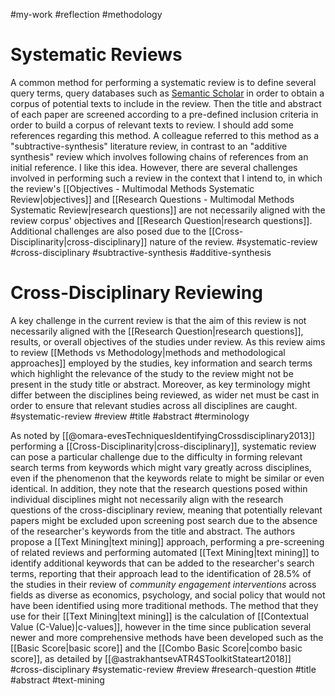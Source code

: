 #my-work #reflection #methodology 

# Systematic Reviews

A common method for performing a systematic review is to define several query terms, query databases such as [Semantic Scholar](https://www.semanticscholar.org/) in order to obtain a corpus of potential texts to include in the review. Then the title and abstract of each paper are screened according to a pre-defined inclusion criteria in order to build a corpus of relevant texts to review. I should add some references regarding this method. A colleague referred to this method as a "subtractive-synthesis" literature review, in contrast to an "additive synthesis" review which involves following chains of references from an initial reference. I like this idea. However, there are several challenges involved in performing such a review in the context that I intend to, in which the review's [[Objectives - Multimodal Methods Systematic Review|objectives]] and [[Research Questions - Multimodal Methods Systematic Review|research questions]] are not necessarily aligned with the review corpus' objectives and [[Research Question|research questions]]. Additional challenges are also posed due to the [[Cross-Disciplinarity|cross-disciplinary]] nature of the review. #systematic-review #cross-disciplinary #subtractive-synthesis #additive-synthesis 

# Cross-Disciplinary Reviewing

A key challenge in the current review is that the aim of this review is not necessarily aligned with the [[Research Question|research questions]], results, or overall objectives of the studies under review. As this review aims to review  [[Methods vs Methodology|methods and methodological approaches]] employed by the studies, key information and search terms which highlight the relevance of the study to the review might not be present in the study title or abstract. Moreover, as key terminology might differ between the disciplines being reviewed, as wider net must be cast in order to ensure that relevant studies across all disciplines are caught. #systematic-review #review #title #abstract #terminology

As noted by [[@omara-evesTechniquesIdentifyingCrossdisciplinary2013]] performing a [[Cross-Disciplinarity|cross-disciplinary]], systematic review can pose a particular challenge due to the difficulty in forming relevant search terms from keywords which might vary greatly across disciplines, even if the phenomenon that the keywords relate to might be similar or even identical. In addition, they note that the research questions posed within individual disciplines might not necessarily align with the research questions of the cross-disciplinary review, meaning that potentially relevant papers might be excluded upon screening post search due to the absence of the researcher's keywords from the title and abstract. The authors propose a [[Text Mining|text mining]] approach, performing a pre-screening of related reviews and performing automated [[Text Mining|text mining]] to identify additional keywords that can be added to the researcher's search terms, reporting that their approach lead to the identification of 28.5% of the studies in their review of *community engagement interventions* across fields as diverse as economics, psychology, and social policy that would not have been identified using more traditional methods. The method that they use for their [[Text Mining|text mining]] is the calculation of [[Contextual Value (C-Value)|c-values]], however in the time since publication several newer and more comprehensive methods have been developed such as the [[Basic Score|basic score]] and the [[Combo Basic Score|combo basic score]], as detailed by [[@astrakhantsevATR4SToolkitStateart2018]]  #cross-disciplinary #systematic-review #review #research-question #title #abstract #text-mining
